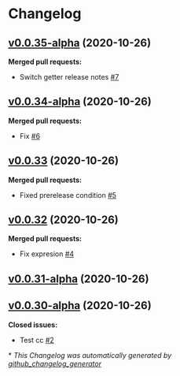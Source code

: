 # Changelog

## [v0.0.35-alpha](https://github.com/wowmua/Maps/tree/v0.0.35-alpha) (2020-10-26)

**Merged pull requests:**

- Switch getter release notes [\#7](https://github.com/wowmua/Maps/pull/7)

## [v0.0.34-alpha](https://github.com/wowmua/Maps/tree/v0.0.34-alpha) (2020-10-26)

**Merged pull requests:**

- Fix [\#6](https://github.com/wowmua/Maps/pull/6)

## [v0.0.33](https://github.com/wowmua/Maps/tree/v0.0.33) (2020-10-26)

**Merged pull requests:**

- Fixed prerelease condition [\#5](https://github.com/wowmua/Maps/pull/5)

## [v0.0.32](https://github.com/wowmua/Maps/tree/v0.0.32) (2020-10-26)

**Merged pull requests:**

- Fix expresion [\#4](https://github.com/wowmua/Maps/pull/4)

## [v0.0.31-alpha](https://github.com/wowmua/Maps/tree/v0.0.31-alpha) (2020-10-26)

## [v0.0.30-alpha](https://github.com/wowmua/Maps/tree/v0.0.30-alpha) (2020-10-26)

**Closed issues:**

- Test cc [\#2](https://github.com/wowmua/Maps/issues/2)



\* *This Changelog was automatically generated by [github_changelog_generator](https://github.com/github-changelog-generator/github-changelog-generator)*
